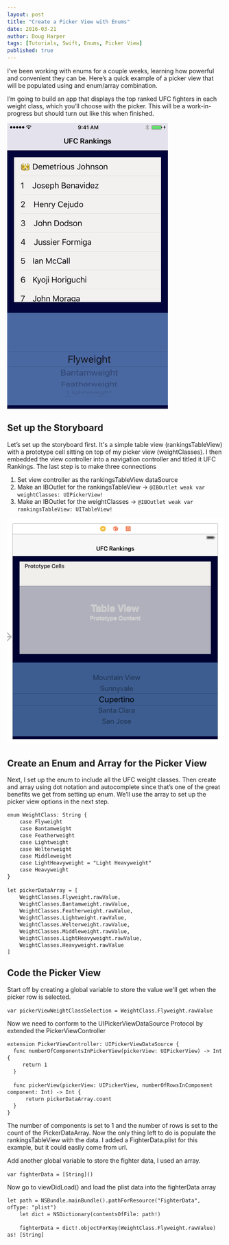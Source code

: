 ```yaml
---
layout: post
title: "Create a Picker View with Enums"
date: 2016-03-21
author: Doug Harper
tags: [Tutorials, Swift, Enums, Picker View]
published: true
---
```


I’ve been working with enums for a couple weeks, learning how powerful and convenient they can be.  Here’s a quick example of a picker view that will be populated using and enum/array combination.  

I’m going to build an app that displays the top ranked UFC fighters in each weight class,  which you’ll choose with the picker.  This will be a work-in-progress but should turn out like this when finished.

![UFC Rankings Gif](/images/UFCRankings.gif "UFC Rankings")

## Set up the Storyboard

Let’s set up the storyboard first.  It's a simple table view (rankingsTableView) with a prototype cell sitting on top of my picker view (weightClasses).  I then embedded the view controller into a navigation controller and titled it UFC Rankings.   The last step is to make three connections

1. Set view controller as the rankingsTableView dataSource
2. Make an IBOutlet for the rankingsTableView -> `@IBOutlet weak var weightClasses: UIPickerView!` 
3. Make an IBOutlet for the weightClasses -> `@IBOutlet weak var rankingsTableView: UITableView!`

![UFC Rankings Storyboard Screenshot](/images/UFCRankingsStoryboard.png "UFC Rankings Storyboard Screenshot")

## Create an Enum and Array for the Picker View

Next, I set up the enum to include all the UFC weight classes.  Then create and array using dot notation and autocomplete since that’s one of the great benefits we get from setting up enum.  We’ll use the array to set up the picker view options in the next step.  

    enum WeightClass: String {
        case Flyweight
        case Bantamweight
        case Featherweight
        case Lightweight
        case Welterweight
        case Middleweight
        case LightHeavyweight = "Light Heavyweight"
        case Heavyweight
    }
    
    let pickerDataArray = [
        WeightClasses.Flyweight.rawValue,
        WeightClasses.Bantamweight.rawValue,
        WeightClasses.Featherweight.rawValue,
        WeightClasses.Lightweight.rawValue,
        WeightClasses.Welterweight.rawValue,
        WeightClasses.Middleweight.rawValue,
        WeightClasses.LightHeavyweight.rawValue,
        WeightClasses.Heavyweight.rawValue
    ]


## Code the Picker View

Start off by creating a global variable to store the value we'll get when the picker row is selected.

`var pickerViewWeightClassSelection = WeightClass.Flyweight.rawValue`

Now we need to conform to the UIPickerViewDataSource Protocol by extended the PickerViewController

    extension PickerViewController: UIPickerViewDataSource {
      func numberOfComponentsInPickerView(pickerView: UIPickerView) -> Int {
         return 1
      }
    
      func pickerView(pickerView: UIPickerView, numberOfRowsInComponent component: Int) -> Int {
          return pickerDataArray.count
      }
    }

The number of components is set to 1 and the number of rows is set to the count of the PickerDataArray.   Now the only thing left to do is populate the rankingsTableView with the data.  I added a FighterData.plist for this example, but it could easily come from url.  

Add another global variable to store the fighter data, I used an array.

`var fighterData = [String]()`

Now go to viewDidLoad() and load the plist data into the fighterData array

    let path = NSBundle.mainBundle().pathForResource("FighterData", ofType: "plist")
        let dict = NSDictionary(contentsOfFile: path!)
        
        fighterData = dict!.objectForKey(WeightClass.Flyweight.rawValue) as! [String]



